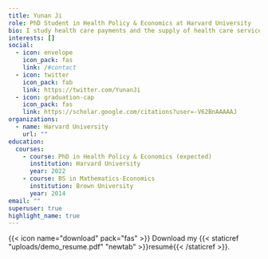 ```yaml
---
title: Yunan Ji
role: PhD Student in Health Policy & Economics at Harvard University
bio: I study health care payments and the supply of health care services.
interests: []
social:
  - icon: envelope
    icon_pack: fas
    link: /#contact
  - icon: twitter
    icon_pack: fab
    link: https://twitter.com/YunanJi
  - icon: graduation-cap
    icon_pack: fas
    link: https://scholar.google.com/citations?user=-V62BnAAAAAJ
organizations:
  - name: Harvard University
    url: ""
education:
  courses:
    - course: PhD in Health Policy & Economics (expected)
      institution: Harvard University
      year: 2022
    - course: BS in Mathematics-Economics
      institution: Brown University
      year: 2014
email: ""
superuser: true
highlight_name: true
---
```

{{< icon name="download" pack="fas" >}} Download my {{< staticref "uploads/demo_resume.pdf" "newtab" >}}resumé{{< /staticref >}}.